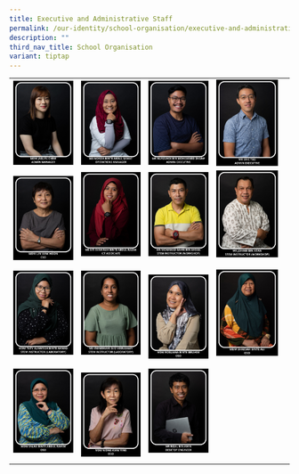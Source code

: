 ```yaml
---
title: Executive and Administrative Staff
permalink: /our-identity/school-organisation/executive-and-administrative-staff/
description: ""
third_nav_title: School Organisation
variant: tiptap
---
```

<table><tbody><tr><td rowspan="1" colspan="1"><div class="isomer-image-wrapper"><img style="width: 100%" height="auto" width="100%" src="/images/eas1.jpg"></div></td><td rowspan="1" colspan="1"><div class="isomer-image-wrapper"><img style="width: 100%" height="auto" width="100%" src="/images/om-norzia.jpg"></div></td><td rowspan="1" colspan="1"><div class="isomer-image-wrapper"><img style="width: 100%" height="auto" width="100%" src="/images/eas3.jpg"></div></td><td rowspan="1" colspan="1"><div class="isomer-image-wrapper"><img style="width: 100%" height="auto" width="100%" src="/images/eas4.jpg"></div></td><td rowspan="1" colspan="1"><p></p></td></tr><tr><td rowspan="1" colspan="1"><div class="isomer-image-wrapper"><img style="width: 100%" height="auto" width="100%" src="/images/eas6.jpg"></div></td><td rowspan="1" colspan="1"><div class="isomer-image-wrapper"><img style="width: 100%" height="auto" width="100%" src="/images/eas16.jpg"></div><p></p></td><td rowspan="1" colspan="1"><div class="isomer-image-wrapper"><img style="width: 100%" height="auto" width="100%" alt="" src="/images/Sahri.png"></div><p></p></td><td rowspan="1" colspan="1"><div class="isomer-image-wrapper"><img style="width: 100%" height="auto" width="100%" alt="" src="/images/Johari.png"></div><p></p></td><td rowspan="1" colspan="1"><p></p></td></tr><tr><td rowspan="1" colspan="1"><div class="isomer-image-wrapper"><img style="width: 100%" height="auto" width="100%" alt="" src="/images/Tuty.png"></div><p></p></td><td rowspan="1" colspan="1"><div class="isomer-image-wrapper"><img style="width: 100%" height="auto" width="100%" alt="" src="/images/Vignes.png"></div><p></p></td><td rowspan="1" colspan="1"><div class="isomer-image-wrapper"><img style="width: 100%" height="auto" width="100%" src="/images/eas12.jpg"></div></td><td rowspan="1" colspan="1"><div class="isomer-image-wrapper"><img style="width: 100%" height="auto" width="100%" alt="" src="/images/Shaedah.jpg"></div><p></p></td><td rowspan="1" colspan="1"><p></p></td></tr><tr><td rowspan="1" colspan="1"><div class="isomer-image-wrapper"><img style="width: 100%" height="auto" width="100%" src="/images/eas15.jpg"></div><p></p></td><td rowspan="1" colspan="1"><div class="isomer-image-wrapper"><img style="width: 100%" height="auto" width="100%" src="/images/eas14.jpg"></div></td><td rowspan="1" colspan="1"><div class="isomer-image-wrapper"><img style="width: 100%" height="auto" width="100%" src="/images/eas18.jpg"></div><p></p></td><td rowspan="1" colspan="1"><p>&nbsp;</p></td><td rowspan="1" colspan="1"><p></p></td></tr></tbody></table><p></p>